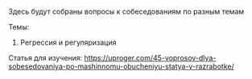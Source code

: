 Здесь будут собраны вопросы к собеседованиям по разным темам

Темы:
1. Регрессия и регуляризация

Статья для изучения:
https://uproger.com/45-voprosov-dlya-sobesedovaniya-po-mashinnomu-obucheniyu-statya-v-razrabotke/